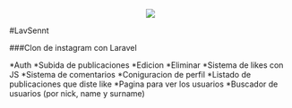 <p align="center"><img src="https://laravel.com/assets/img/components/logo-laravel.svg"></p>
#LavSennt

###Clon de instagram con Laravel

*Auth
*Subida de publicaciones
*Edicion
*Eliminar
*Sistema de likes con JS
*Sistema de comentarios
*Coniguracion de perfil
*Listado de publicaciones que diste like
*Pagina para ver los usuarios
*Buscador de usuarios (por nick, name y surname)
